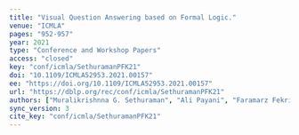 ```yaml
---
title: "Visual Question Answering based on Formal Logic."
venue: "ICMLA"
pages: "952-957"
year: 2021
type: "Conference and Workshop Papers"
access: "closed"
key: "conf/icmla/SethuramanPFK21"
doi: "10.1109/ICMLA52953.2021.00157"
ee: "https://doi.org/10.1109/ICMLA52953.2021.00157"
url: "https://dblp.org/rec/conf/icmla/SethuramanPFK21"
authors: ["Muralikrishnna G. Sethuraman", "Ali Payani", "Faramarz Fekri", "J. Clayton Kerce"]
sync_version: 3
cite_key: "conf/icmla/SethuramanPFK21"
---
```


